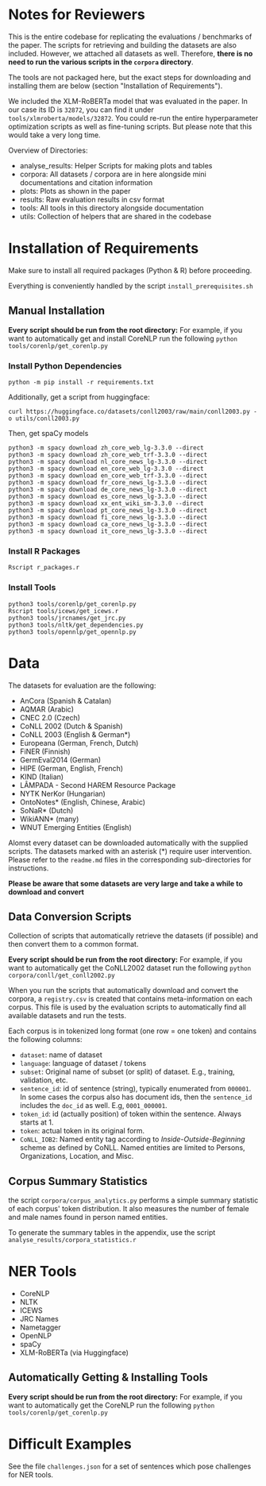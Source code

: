 # Notes for Reviewers

This is the entire codebase for replicating the evaluations / benchmarks of the paper. The scripts for retrieving and building the datasets are also included. However, we attached all datasets as well. Therefore, **there is no need to run the various scripts in the `corpora` directory**.

The tools are not packaged here, but the exact steps for downloading and installing them are below (section "Installation of Requirements").

We included the XLM-RoBERTa model that was evaluated in the paper. In our case its ID is `32872`, you can find it under `tools/xlmroberta/models/32872`. You could re-run the entire hyperparameter optimization scripts as well as fine-tuning scripts. But please note that this would take a very long time.  

Overview of Directories:


- analyse_results: Helper Scripts for making plots and tables
- corpora: All datasets / corpora are in here alongside mini documentations and citation information
- plots: Plots as shown in the paper
- results: Raw evaluation results in csv format
- tools: All tools in this directory alongside documentation
- utils: Collection of helpers that are shared in the codebase


# Installation of Requirements

Make sure to install all required packages (Python & R) before proceeding.

Everything is conveniently handled by the script `install_prerequisites.sh`

## Manual Installation

**Every script should be run from the root directory:** For example, if you want to automatically get and install CoreNLP run the following `python tools/corenlp/get_corenlp.py`

### Install Python Dependencies

```
python -m pip install -r requirements.txt
```

Additionally, get a script from huggingface:

```
curl https://huggingface.co/datasets/conll2003/raw/main/conll2003.py -o utils/conll2003.py
```

Then, get spaCy models

```
python3 -m spacy download zh_core_web_lg-3.3.0 --direct
python3 -m spacy download zh_core_web_trf-3.3.0 --direct
python3 -m spacy download nl_core_news_lg-3.3.0 --direct
python3 -m spacy download en_core_web_lg-3.3.0 --direct
python3 -m spacy download en_core_web_trf-3.3.0 --direct
python3 -m spacy download fr_core_news_lg-3.3.0 --direct
python3 -m spacy download de_core_news_lg-3.3.0 --direct
python3 -m spacy download es_core_news_lg-3.3.0 --direct
python3 -m spacy download xx_ent_wiki_sm-3.3.0 --direct
python3 -m spacy download pt_core_news_lg-3.3.0 --direct
python3 -m spacy download fi_core_news_lg-3.3.0 --direct
python3 -m spacy download ca_core_news_lg-3.3.0 --direct
python3 -m spacy download it_core_news_lg-3.3.0 --direct
```

### Install R Packages
```
Rscript r_packages.r
```

### Install Tools

```
python3 tools/corenlp/get_corenlp.py
Rscript tools/icews/get_icews.r
python3 tools/jrcnames/get_jrc.py
python3 tools/nltk/get_dependencies.py
python3 tools/opennlp/get_opennlp.py
```

# Data

The datasets for evaluation are the following:

- AnCora (Spanish &  Catalan)
- AQMAR (Arabic)
- CNEC 2.0 (Czech)
- CoNLL 2002 (Dutch & Spanish)
- CoNLL 2003 (English & German*)
- Europeana (German, French, Dutch)
- FiNER (Finnish)
- GermEval2014 (German)
- HIPE (German, English, French)
- KIND (Italian)
- LÂMPADA - Second HAREM Resource Package
- NYTK NerKor (Hungarian)
- OntoNotes* (English, Chinese, Arabic)
- SoNaR* (Dutch)
- WikiANN* (many)
- WNUT Emerging Entities (English)

Alomst every dataset can be downloaded automatically with the supplied scripts. The datasets marked with an asterisk (*) require user intervention. Please refer to the `readme.md` files in the corresponding sub-directories for instructions.

**Please be aware that some datasets are very large and take a while to download and convert**

## Data Conversion Scripts

Collection of scripts that automatically retrieve the datasets (if possible) and then convert them to a common format. 

**Every script should be run from the root directory:** For example, if you want to automatically get the CoNLL2002 dataset run the following `python corpora/conll/get_conll2002.py`

When you run the scripts that automatically download and convert the corpora, a `registry.csv` is created that contains meta-information on each corpus. This file is used by the evaluation scripts to automatically find all available datasets and run the tests.

Each corpus is in tokenized long format (one row = one token) and contains the following columns:

- `dataset`: name of dataset
- `language`: language of dataset / tokens
- `subset`: Original name of subset (or split) of dataset. E.g., training, validation, etc.
- `sentence_id`: id of sentence (string), typically enumerated from `000001`. In some cases the corpus also has document ids, then the `sentence_id` includes the `doc_id` as well. E.g, `0001_000001`.
- `token_id`: id (actually position) of token within the sentence. Always starts at 1.
- `token`: actual token in its original form.
- `CoNLL_IOB2`: Named entity tag according to *Inside-Outside-Beginning* scheme as defined by CoNLL. Named entities are limited to Persons, Organizations, Location, and Misc. 

## Corpus Summary Statistics

the script `corpora/corpus_analytics.py` performs a simple summary statistic of each corpus' token distribution. It also measures the number of female and male names found in person named entities.

To generate the summary tables in the appendix, use the script `analyse_results/corpora_statistics.r`

# NER Tools

- CoreNLP
- NLTK
- ICEWS
- JRC Names
- Nametagger
- OpenNLP
- spaCy
- XLM-RoBERTa (via Huggingface)

## Automatically Getting & Installing Tools

**Every script should be run from the root directory:** For example, if you want to automatically get the CoreNLP  run the following `python tools/corenlp/get_corenlp.py`

# Difficult Examples

See the file `challenges.json` for a set of sentences which pose challenges for NER tools.